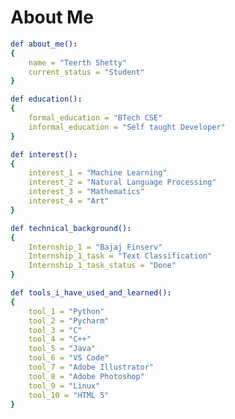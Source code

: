 # About Me 
```YAML
def about_me():
{ 
    name = "Teerth Shetty"
    current_status = "Student"
} 

def education(): 
{ 
    formal_education = "BTech CSE" 
    informal_education = "Self taught Developer" 
}

def interest():
{ 
    interest_1 = "Machine Learning" 
    interest_2 = "Natural Language Processing" 
    interest_3 = "Mathematics" 
    interest_4 = "Art" 
}

def technical_background(): 
{ 
    Internship_1 = "Bajaj Finserv"
    Internship_1_task = "Text Classification"
    Internship_1_task_status = "Done"
} 

def tools_i_have_used_and_learned(): 
{ 
    tool_1 = "Python" 
    tool_2 = "Pycharm" 
    tool_3 = "C"
    tool_4 = "C++" 
    tool_5 = "Java" 
    tool_6 = "VS Code" 
    tool_7 = "Adobe Illustrator"
    tool_8 = "Adobe Photoshop" 
    tool_9 = "Linux"
    tool_10 = "HTML 5"
}

```



<!--
about me(): <br>
{ <br>
&emsp;    name = "Teerth Shetty"<br>
&emsp;    current_status = "Student"<br>
} <br>

def education(): <br>
{ <br>
&emsp;    formal_education = "BTech CSE" <br>
&emsp;    informal_education_1 = "Self taught Developer and 
Designer" <br>
} <br>
<br>

def interest(): <br>
{ <br>
&emsp;    interest_1 = "Machine Learning" <br>
&emsp;    interest_2 = "Natural Language Processing" <br>
&emsp;    interest_3 = "Mathematics" <br>
&emsp;    interest_4 = "Art" <br>
}<br>

technical_background(): <br>
{ <br>
&emsp;    Internship_1 = "Bajaj Finserv" <br>
&emsp;    Internship_1_task = "Text Classification" <br>
&emsp;    Internship_1_task_status = "Done" <br>
} <br>

def tools_i_have_used_and_learned(): <br>
{ <br>
&emsp;    tool_1 = "Python" <br>
&emsp;    tool_2 = "Pycharm" <br>
&emsp;    tool_3 = "C" <br>
&emsp;    tool_4 = "C++" <br>
&emsp;    tool_5 = "Java" <br> 
&emsp;    tool_6 = "VS Code" <br>
&emsp;    tool_7 = "Adobe Illustrator" <br>
&emsp;    tool_8 = "Adobe Photoshop" <br> 
&emsp;    tool_9 = "Linux" <br>
&emsp;    tool_10 = "HTML 5" <br>
} <br>
-->










